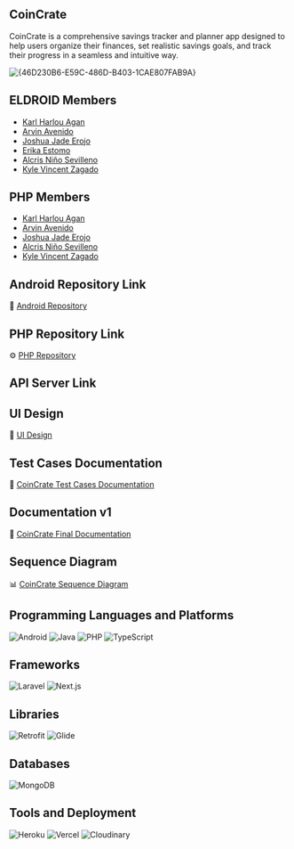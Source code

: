 ## CoinCrate
CoinCrate is a comprehensive savings tracker and planner app designed to help users organize their finances, set realistic savings goals, and track their progress in a seamless and intuitive way. 

![{46D230B6-E59C-486D-B403-1CAE807FAB9A}](https://github.com/user-attachments/assets/f0491fe1-f88f-4cf8-ac36-1d63beb82c3b)

## ELDROID Members
- [Karl Harlou Agan](https://github.com/Kharlouuu)
- [Arvin Avenido](Github.com/Arvinavenido)
- [Joshua Jade Erojo](https://github.com/Dreamerclone)
- [Erika Estomo](https://github.com/erikas2mo) 
- [Alcris Niño Sevilleno](https://github.com/pubgg123)
- [Kyle Vincent Zagado](https://github.com/kylevincent123)


## PHP Members
- [Karl Harlou Agan](https://github.com/Kharlouuu)
- [Arvin Avenido](Github.com/Arvinavenido)
- [Joshua Jade Erojo](https://github.com/Dreamerclone)
- [Alcris Niño Sevilleno](https://github.com/pubgg123)
- [Kyle Vincent Zagado](https://github.com/kylevincent123)


## Android Repository Link
📱 [Android Repository](https://github.com/Kharlouuu/ELAND_SafeGuardians_430SAT.git)

## PHP Repository Link
⚙️ [PHP Repository](https://github.com/Kharlouuu/ELPHP_SafeGuardians_130SAT.git)

## API Server Link


## UI Design
🎨 [UI Design](https://www.figma.com/design/eggJ5NwIoyTFpMgTcIpmi3/Coin-Crate-Design?node-id=0-1&t=aAspOtTOH7Bc2hoz-1)

## Test Cases Documentation
🧪 [CoinCrate Test Cases Documentation](./CoinCrate_Test-Plan.pdf)

## Documentation v1
📄 [CoinCrate Final Documentation](./430Sat_AND_Coin_Crate_ProjectDocument-FINAL.pdf)

## Sequence Diagram
📊 [CoinCrate Sequence Diagram](./CoinCrate_SEQUENCE-DIAGRAM.pdf)

## Programming Languages and Platforms
![Android](https://img.shields.io/badge/Android-3DDC84?style=for-the-badge&logo=android&logoColor=white)
![Java](https://img.shields.io/badge/Java-007396?style=for-the-badge&logo=java&logoColor=white)
![PHP](https://img.shields.io/badge/PHP-777BB4?style=for-the-badge&logo=php&logoColor=white)
![TypeScript](https://img.shields.io/badge/TypeScript-3178C6?style=for-the-badge&logo=typescript&logoColor=white)

## Frameworks
![Laravel](https://img.shields.io/badge/Laravel-FF2D20?style=for-the-badge&logo=laravel&logoColor=white)
![Next.js](https://img.shields.io/badge/Next.js-000000?style=for-the-badge&logo=next.js&logoColor=white)

## Libraries
![Retrofit](https://img.shields.io/badge/Retrofit-3DDC84?style=for-the-badge&logo=android&logoColor=white)
![Glide](https://img.shields.io/badge/Glide-3DDC84?style=for-the-badge&logo=android&logoColor=white)

## Databases
![MongoDB](https://img.shields.io/badge/MongoDB-47A248?style=for-the-badge&logo=mongodb&logoColor=white)

## Tools and Deployment
![Heroku](https://img.shields.io/badge/Heroku-430098?style=for-the-badge&logo=heroku&logoColor=white)
![Vercel](https://img.shields.io/badge/Vercel-000000?style=for-the-badge&logo=vercel&logoColor=white)
![Cloudinary](https://img.shields.io/badge/Cloudinary-3448C5?style=for-the-badge&logo=cloudinary&logoColor=white)

